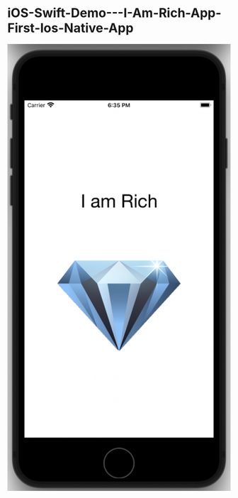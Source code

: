 # iOS-Swift-Demo---I-Am-Rich-App-First-Ios-Native-App

![1](https://github.com/VaibhavMojidra/iOS-Swift-Demo---I-Am-Rich-App-First-Ios-Native-App/blob/master/Screenshots/Screenshot%202021-05-12%20at%206.35.17%20PM.png)
